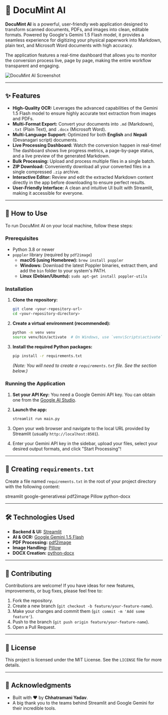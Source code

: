 # 📄 DocuMint AI

**DocuMint AI** is a powerful, user-friendly web application designed to transform scanned documents, PDFs, and images into clean, editable formats. Powered by Google's Gemini 1.5 Flash model, it provides a seamless experience for digitizing your physical paperwork into Markdown, plain text, and Microsoft Word documents with high accuracy.

The application features a real-time dashboard that allows you to monitor the conversion process live, page by page, making the entire workflow transparent and engaging.

![DocuMint AI Screenshot](https://placehold.co/800x450/2d3748/ffffff?text=DocuMint+AI+Dashboard)

---

## ✨ Features

- **High-Quality OCR:** Leverages the advanced capabilities of the Gemini 1.5 Flash model to ensure highly accurate text extraction from images and PDFs.
- **Multi-Format Export:** Convert your documents into `.md` (Markdown), `.txt` (Plain Text), and `.docx` (Microsoft Word).
- **Multi-Language Support:** Optimized for both **English** and **Nepali** (Devanagari script) documents.
- **Live Processing Dashboard:** Watch the conversion happen in real-time! The dashboard shows live progress metrics, a page-by-page status, and a live preview of the generated Markdown.
- **Bulk Processing:** Upload and process multiple files in a single batch.
- **ZIP Download:** Conveniently download all your converted files in a single compressed `.zip` archive.
- **Interactive Editor:** Review and edit the extracted Markdown content directly in the app before downloading to ensure perfect results.
- **User-Friendly Interface:** A clean and intuitive UI built with Streamlit, making it accessible for everyone.

---

## 🚀 How to Use

To run DocuMint AI on your local machine, follow these steps:

### Prerequisites

- Python 3.8 or newer
- `poppler` library (required by `pdf2image`)
  - **macOS (using Homebrew):** `brew install poppler`
  - **Windows:** Download the latest Poppler binaries, extract them, and add the `bin` folder to your system's PATH.
  - **Linux (Debian/Ubuntu):** `sudo apt-get install poppler-utils`

### Installation

1.  **Clone the repository:**
    ```bash
    git clone <your-repository-url>
    cd <your-repository-directory>
    ```

2.  **Create a virtual environment (recommended):**
    ```bash
    python -m venv venv
    source venv/bin/activate  # On Windows, use `venv\Scripts\activate`
    ```

3.  **Install the required Python packages:**
    ```bash
    pip install -r requirements.txt
    ```
    *(Note: You will need to create a `requirements.txt` file. See the section below.)*

### Running the Application

1.  **Set your API Key:**
    You need a Google Gemini API key. You can obtain one from the [Google AI Studio](https://aistudio.google.com/app/apikey).

2.  **Launch the app:**
    ```bash
    streamlit run main.py
    ```

3.  Open your web browser and navigate to the local URL provided by Streamlit (usually `http://localhost:8501`).

4.  Enter your Gemini API key in the sidebar, upload your files, select your desired output formats, and click "Start Processing"!

---

## 📝 Creating `requirements.txt`

Create a file named `requirements.txt` in the root of your project directory with the following content:

streamlit
google-generativeai
pdf2image
Pillow
python-docx


---

## 🛠️ Technologies Used

- **Backend & UI:** [Streamlit](https://streamlit.io/)
- **AI & OCR:** [Google Gemini 1.5 Flash](https://deepmind.google/technologies/gemini/)
- **PDF Processing:** [pdf2image](https://github.com/Belval/pdf2image)
- **Image Handling:** [Pillow](https://python-pillow.org/)
- **DOCX Creation:** [python-docx](https://python-docx.readthedocs.io/)

---

## 🤝 Contributing

Contributions are welcome! If you have ideas for new features, improvements, or bug fixes, please feel free to:

1.  Fork the repository.
2.  Create a new branch (`git checkout -b feature/your-feature-name`).
3.  Make your changes and commit them (`git commit -m 'Add some feature'`).
4.  Push to the branch (`git push origin feature/your-feature-name`).
5.  Open a Pull Request.

---

## 📄 License

This project is licensed under the MIT License. See the `LICENSE` file for more details.

---

## 🙏 Acknowledgments

- Built with ❤️ by **Chhatramani Yadav**.
- A big thank you to the teams behind Streamlit and Google Gemini for their incredible tools.
